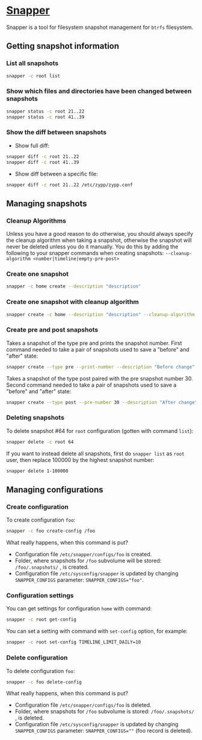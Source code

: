 # [Snapper](https://en.opensuse.org/openSUSE:Snapper_Tutorial)

Snapper is a tool for filesystem snapshot management for `btrfs` filesystem.

## Getting snapshot information

### List all snapshots

```bash
snapper -c root list
```

### Show which files and directories have been changed between snapshots

```bash
snapper status -c root 21..22
snapper status -c root 41..39
```

### Show the diff between snapshots

- Show full diff:

```bash
snapper diff -c root 21..22
snapper diff -c root 41..39
```

- Show diff between a specific file:

```bash
snapper diff -c root 21..22 /etc/zypp/zypp.conf
```

## Managing snapshots

### Cleanup Algorithms

Unless you have a good reason to do otherwise, you should always specify the cleanup algorithm when taking a snapshot, otherwise the snapshot will never be deleted unless you do it manually.
You do this by adding the following to your snapper commands when creating snapshots:
`--cleanup-algorithm <number|timeline|empty-pre-post>`

### Create one snapshot

```bash
snapper -c home create --description "description"
```

### Create one snapshot with cleanup algorithm

```bash
snapper create -c home --description "description" --cleanup-algorithm number
```

### Create pre and post snapshots

Takes a snapshot of the type pre and prints the snapshot number.
First command needed to take a pair of snapshots used to save a "before" and "after" state:

```bash
snapper create --type pre --print-number --description "Before change" --cleanup-algorithm number
```

Takes a snapshot of the type post paired with the pre snapshot number 30.
Second command needed to take a pair of snapshots used to save a "before" and "after" state:

```bash
snapper create --type post --pre-number 30 --description "After change" --cleanup-algorithm number
```

### Deleting snapshots

To delete snapshot #64 for `root` configuration (gotten with command `list`):

```bash
snapper delete -c root 64
```

If you want to instead delete all snapshots, first do `snapper list` as `root` user, then replace 100000 by the highest snapshot number:

```bash
snapper delete 1-100000
```

## Managing configurations

### Create configuration

To create configuration `foo`:

```bash
snapper -c foo create-config /foo
```

What really happens, when this command is put?

- Configuration file `/etc/snapper/configs/foo` is created.
- Folder, where snapshots for `/foo` subvolume will be stored: `/foo/.snapshots/` , is created.
- Configuration file `/etc/sysconfig/snapper` is updated by changing `SNAPPER_CONFIGS` parameter: `SNAPPER_CONFIGS="foo"`.

### Configuration settings

You can get settings for configuration `home`  with command:

```bash
snapper -c root get-config
```

You can set a setting with command with `set-config` option, for example:

```bash
snapper -c root set-config TIMELINE_LIMIT_DAILY=10
```

### Delete configuration

To delete configuration `foo`:

```bash
snapper -c foo delete-config
```

What really happens, when this command is put?

- Configuration file `/etc/snapper/configs/foo` is deleted.
- Folder, where snapshots for `/foo` subvolume is stored: `/foo/.snapshots/` , is deleted.
- Configuration file `/etc/sysconfig/snapper` is updated by changing `SNAPPER_CONFIGS` parameter: `SNAPPER_CONFIGS=""` (foo record is deleted).
